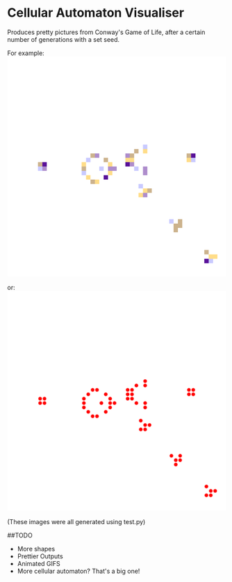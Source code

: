 # Cellular Automaton Visualiser

Produces pretty pictures from Conway's Game of Life, after a certain number of generations with a set seed.

For example:
![](out.png)

or:
![](out2.png)

(These images were all generated using test.py)

##TODO
- More shapes
- Prettier Outputs
- Animated GIFS
- More cellular automaton? That's a big one!

